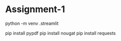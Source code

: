 # Assignment-1

python -m venv .streamlit

pip install pypdf
pip install nougat
pip install requests